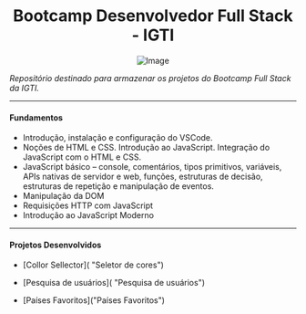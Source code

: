 <h1 align="center">
Bootcamp Desenvolvedor Full Stack - IGTI
</h1>


<p align="center">
    <img src="https://www.igti.com.br/wp-content/uploads/2020/02/parceirosAtivo-114.png" alt="Image"/>

*Repositório destinado para armazenar os projetos do Bootcamp Full Stack da IGTI.*

------------

#### Fundamentos

- Introdução, instalação e configuração do VSCode.
- Noções de HTML e CSS. Introdução ao JavaScript. Integração do JavaScript com o HTML e CSS.
- JavaScript básico – console, comentários, tipos primitivos, variáveis, APIs nativas de servidor e web, funções, estruturas de decisão, estruturas de repetição e manipulação de eventos.
- Manipulação da DOM
- Requisições HTTP com JavaScript
- Introdução ao JavaScript Moderno

------------

#### Projetos Desenvolvidos

- [Collor Sellector]( "Seletor de cores")

- [Pesquisa de usuários]( "Pesquisa de usuários")

- [Países Favoritos]("Países Favoritos")
